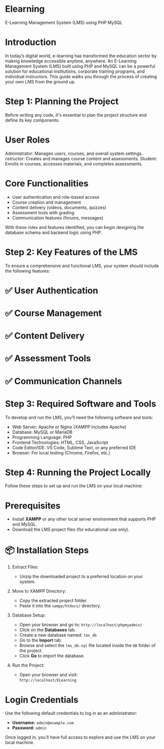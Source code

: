 # Elearning
E-Learning Management System (LMS) using PHP MySQL


# Introduction

In today’s digital world, e-learning has transformed the education sector by making knowledge accessible anytime, anywhere. An E-Learning Management System (LMS) built using PHP and MySQL can be a powerful solution for educational institutions, corporate training programs, and individual instructors. This guide walks you through the process of creating your own LMS from the ground up.


# Step 1: Planning the Project

Before writing any code, it's essential to plan the project structure and define its key components:

# User Roles
Administrator: Manages users, courses, and overall system settings.
nstructor: Creates and manages course content and assessments.
Student: Enrolls in courses, accesses materials, and completes assessments.

# Core Functionalities
- User authentication and role-based access
- Course creation and management
- Content delivery (videos, documents, quizzes)
- Assessment tools with grading
- Communication features (forums, messages)

With these roles and features identified, you can begin designing the database schema and backend logic using PHP.

# Step 2: Key Features of the LMS

To ensure a comprehensive and functional LMS, your system should include the following features:

# ✅ User Authentication
# ✅ Course Management
# ✅ Content Delivery
# ✅ Assessment Tools
# ✅ Communication Channels

# Step 3: Required Software and Tools

To develop and run the LMS, you’ll need the following software and tools:

- Web Server: Apache or Nginx (XAMPP includes Apache)
- Database: MySQL or MariaDB
- Programming Language: PHP
- Frontend Technologies: HTML, CSS, JavaScript
- Code Editor/IDE: VS Code, Sublime Text, or any preferred IDE
- Browser: For local testing (Chrome, Firefox, etc.)

# Step 4: Running the Project Locally

Follow these steps to set up and run the LMS on your local machine:

# Prerequisites
- Install **XAMPP** or any other local server environment that supports PHP and MySQL.
- Download the LMS project files (for educational use only).

# 📦 Installation Steps

1. Extract Files:
   - Unzip the downloaded project to a preferred location on your system.

2. Move to XAMPP Directory:
   - Copy the extracted project folder.
   - Paste it into the `xampp/htdocs/` directory.

3. Database Setup:
   - Open your browser and go to: `http://localhost/phpmyadmin/`
   - Click on the **Databases** tab.
   - Create a new database named: `lms_db`
   - Go to the **Import** tab.
   - Browse and select the `lms_db.sql` file located inside the `DB` folder of the project.
   - Click **Go** to import the database.

4. Run the Project:
   - Open your browser and visit:  
     `http://localhost/ELearning`

# Login Credentials

Use the following default credentials to log in as an administrator:

- **Username:** `admin@example.com`  
- **Password:** `admin`

Once logged in, you’ll have full access to explore and use the LMS on your local machine.


